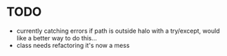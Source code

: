 # TODO

- currently catching errors if path is outside halo with a try/except, would like a better way to do this...
- class needs refactoring it's now a mess
